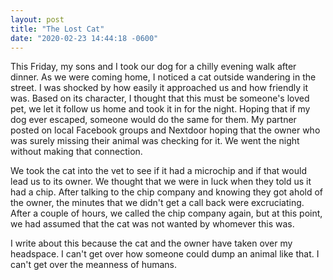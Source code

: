 ```yaml
---
layout: post
title: "The Lost Cat"
date: "2020-02-23 14:44:18 -0600"
---
```


This Friday, my sons and I took our dog for a chilly evening walk after dinner. As we were coming home, I noticed a cat outside wandering in the street. I was shocked by how easily it approached us and how friendly it was. Based on its character, I thought that this must be someone's loved pet, we let it follow us home and took it in for the night. Hoping that if my dog ever escaped, someone would do the same for them. My partner posted on local Facebook groups and Nextdoor hoping that the owner who was surely missing their animal was checking for it. We went the night without making that connection.

We took the cat into the vet to see if it had a microchip and if that would lead us to its owner. We thought that we were in luck when they told us it had a chip. After talking to the chip company and knowing they got ahold of the owner, the minutes that we didn't get a call back were excruciating. After a couple of hours, we called the chip company again, but at this point, we had assumed that the cat was not wanted by whomever this was.

I write about this because the cat and the owner have taken over my headspace. I can't get over how someone could dump an animal like that. I can't get over the meanness of humans. 
